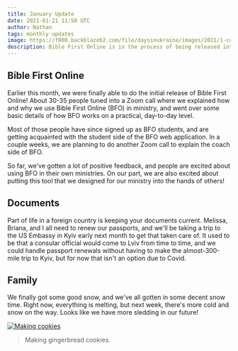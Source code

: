 ```yaml
---
title: January Update
date: 2021-01-21 11:58 UTC
author: Nathan
tags: monthly updates
image: https://f000.backblazeb2.com/file/daysinukraine/images/2021/1-cookies.jpg
description: Bible First Online is in the process of being released into the wild! About 30-35 people tuned into a Zoom call where we explained how...
---
```


## Bible First Online

Earlier this month, we were finally able to do the initial release of Bible First Online! About 30-35 people tuned into a Zoom call where we explained how and why we use Bible First Online (BFO) in ministry, and went over some basic details of how BFO works on a practical, day-to-day level.

Most of those people have since signed up as BFO students, and are getting acquainted with the student side of the BFO web application. In a couple weeks, we are planning to do another Zoom call to explain the coach side of BFO.

So far, we've gotten a lot of positive feedback, and people are excited about using BFO in their own ministries. On our part, we are also excited about putting this tool that we designed for our ministry into the hands of others!

## Documents

Part of life in a foreign country is keeping your documents current. Melissa, Briana, and I all need to renew our passports, and we'll be taking a trip to the US Embassy in Kyiv early next month to get that taken care of. It used to be that a consular official would come to Lviv from time to time, and we could handle passport renewals without having to make the almost-300-mile trip to Kyiv, but for now that isn't an option due to Covid.

## Family

We finally got some good snow, and we've all gotten in some decent snow time. Right now, everything is melting, but next week, there's more cold and snow on the way. Looks like we have more sledding in our future!

[![Making cookies](images/2021/1-cookies-400w.jpg)](https://f000.backblazeb2.com/file/daysinukraine/images/2021/1-cookies.jpg)

> Making gingerbread cookies.
